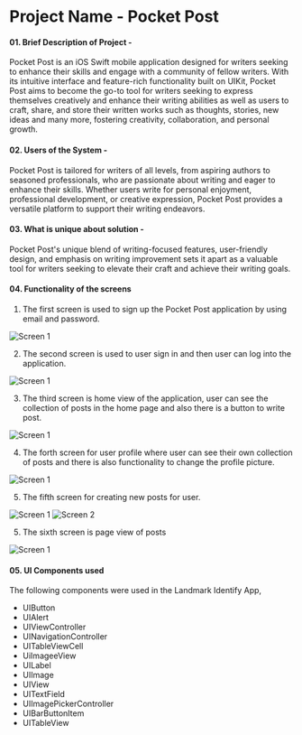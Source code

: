 

# Project Name - Pocket Post

#### 01. Brief Description of Project - 
Pocket Post is an iOS Swift mobile application designed for writers seeking to enhance their skills and engage with a community of fellow writers. With its intuitive interface and feature-rich functionality built on UIKit, Pocket Post aims to become the go-to tool for writers seeking to express themselves creatively and enhance their writing abilities as well as users to craft, share, and store their written works such as thoughts, stories, new ideas and many more, fostering creativity, collaboration, and personal growth.
#### 02. Users of the System - 
Pocket Post is tailored for writers of all levels, from aspiring authors to seasoned professionals, who are passionate about writing and eager to enhance their skills. Whether users write for personal enjoyment, professional development, or creative expression, Pocket Post provides a versatile platform to support their writing endeavors.
#### 03. What is unique about solution -
Pocket Post's unique blend of writing-focused features, user-friendly design, and emphasis on writing improvement sets it apart as a valuable tool for writers seeking to elevate their craft and achieve their writing goals.
#### 04. Functionality of the screens 
1. The first screen is used to sign up the Pocket Post application by using email and password.

![Screen 1](Resources/screen1.jpeg) 

2. The second screen is used to user sign in and then user can log into the application.

![Screen 1](Resources/screen2.jpeg) 

3. The third screen is home view of the application, user can see the collection of posts in the home page and also there is a button to write post.

![Screen 1](Resources/screen3.jpeg) 

4. The forth screen for user profile where user can see their own collection of posts and there is also functionality to change the profile picture.

![Screen 1](Resources/screen4.jpeg) 

5. The fifth screen for creating new posts for user.

![Screen 1](Resources/screen5.jpeg) 
![Screen 2](Resources/screen55.jpeg) 

5. The sixth screen is page view of posts

![Screen 1](Resources/screen6.jpeg) 


#### 05. UI Components used

The following components were used in the Landmark Identify App,
- UIButton
- UIAlert
- UIViewController
- UINavigationController
- UITableViewCell
- UiImageeView
- UILabel
- UIImage
- UIView
- UITextField
- UIImagePickerController
- UIBarButtonItem
- UITableView

  

